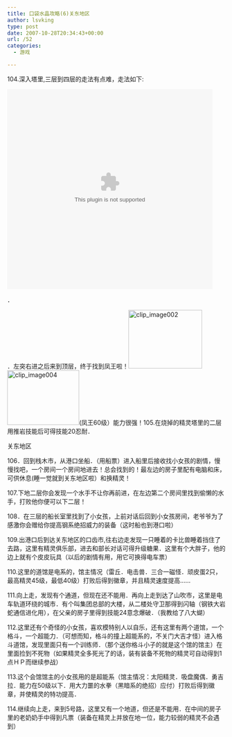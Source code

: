 ```yaml
---
title: 口袋水晶攻略(6)关东地区
author: lsvking
type: post
date: 2007-10-28T20:34:43+00:00
url: /52
categories:
  - 游戏

---
```

104.深入塔里,三层到四层的走法有点难，走法如下:

<embed QUALITY="high" ALLOWSCRIPTACCESS="always" WMODE="transparent" FLASHVARS="url=http://v.blog.sina.com.cn/b/vblog_player.swf?vid=4853547&uid=1249593165" height="461" width="474" src="http://v.blog.sina.com.cn/b/vblog_player.swf?vid=4853547&uid=1249593165" name="articlevblog" id="articlevblog">
</embed>

．

．左突右进之后来到顶层，终于找到凤王啦！[<img title="clip_image002" style="border-right: 0px; border-top: 0px; display: inline; border-left: 0px; border-bottom: 0px" height="135" alt="clip_image002" src="http://lsvking.github.io/wp-content/uploads/2009/07/clip_image002_thumb4.jpg" width="170" border="0" />][1][<img title="clip_image004" style="border-right: 0px; border-top: 0px; display: inline; border-left: 0px; border-bottom: 0px" height="126" alt="clip_image004" src="http://lsvking.github.io/wp-content/uploads/2009/07/clip_image004_thumb2.jpg" width="166" border="0" />][2](凤王60级）能力很强！105.在烧掉的精灵塔里的二层用推岩技能后可得技能20忍耐．

关东地区

106．回到栈木市，从港口坐船．（用船票）进入船里后接收找小女孩的剧情，慢慢找吧，一个房间一个房间地进去！总会找到的！最左边的房子里配有电脑和床，可供休息(睡一觉就到关东地区啦）和换精灵！

107.下地二层你会发现一个水手不让你再前进，在左边第二个房间里找到偷懒的水手，打败他你便可以下二层！

108．在三层的船长室里找到了小女孩，上前对话后回到小女孩房间，老爷爷为了感激你会赠给你提高钢系绝招威力的装备（这时船也到港口啦）

109.出港口后到达关东地区的口齿市,往右边走发现一只睡着的卡比兽睡着挡住了去路，这里有精灵俱乐部，进去和部长对话可得升级糖果．这里有个大胖子，他的边上就有个皮皮玩具（以后的剧情有用，用它可换得电车票）

110.这里的道馆是电系的，馆主情况（雷丘．电击兽．三合一磁怪．顽皮蛋2只，最高精灵45级，最低40级）打败后得到徽章，并且精灵速度提高……

111.向上走，发现有个通道，但现在还不能用．再向上走到达了山吹市，这里是电车轨道环绕的城市．有个叫集团总部的大楼，从二楼处守卫那得到闪轴（钢铁大岩蛇通信进化用），在父亲的房子里得到技能24意念爆破．（我教给了八大蝴）

112.这里还有个奇怪的小女孩，喜欢模特别人以自乐，还有这里有两个道馆，一个格斗，一个超能力．（可想而知，格斗的撞上超能系的，不关门大吉才怪）进入格斗道馆，发现里面只有一个训练师．（那个送你格斗小子的就是这个馆的馆主）在里面捡到不死物（如果精灵全多死光了的话，装有装备不死物的精灵可自动得到1点ＨＰ而继续参战）

113.这个会馆馆主的小女孩用的是超能系（馆主情况：太阳精灵．吸盘魔偶．勇吉拉．能力在50级以下．用大力噩的水拳（黑暗系的绝招）应付）打败后得到徽章，并使精灵的特功提高．

114.继续向上走，来到5号路，这里又有一个地道，但还是不能用．在中间的房子里的老奶奶手中得到凡票（装备在精灵上并放在地一位，能力较弱的精灵不会遇到）

 [1]: http://lsvking.github.io/wp-content/uploads/2009/07/clip_image00211.jpg
 [2]: http://lsvking.github.io/wp-content/uploads/2009/07/clip_image0043.jpg